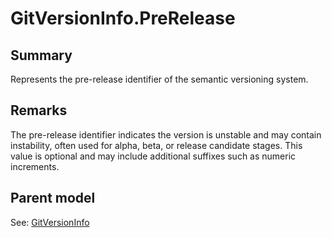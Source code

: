# GitVersionInfo.PreRelease

## Summary

Represents the pre-release identifier of the semantic versioning system.

## Remarks

The pre-release identifier indicates the version is unstable and may contain
instability, often used for alpha, beta, or release candidate stages. This
value is optional and may include additional suffixes such as numeric increments.

## Parent model

See: [GitVersionInfo](GitVersionInfo.md)